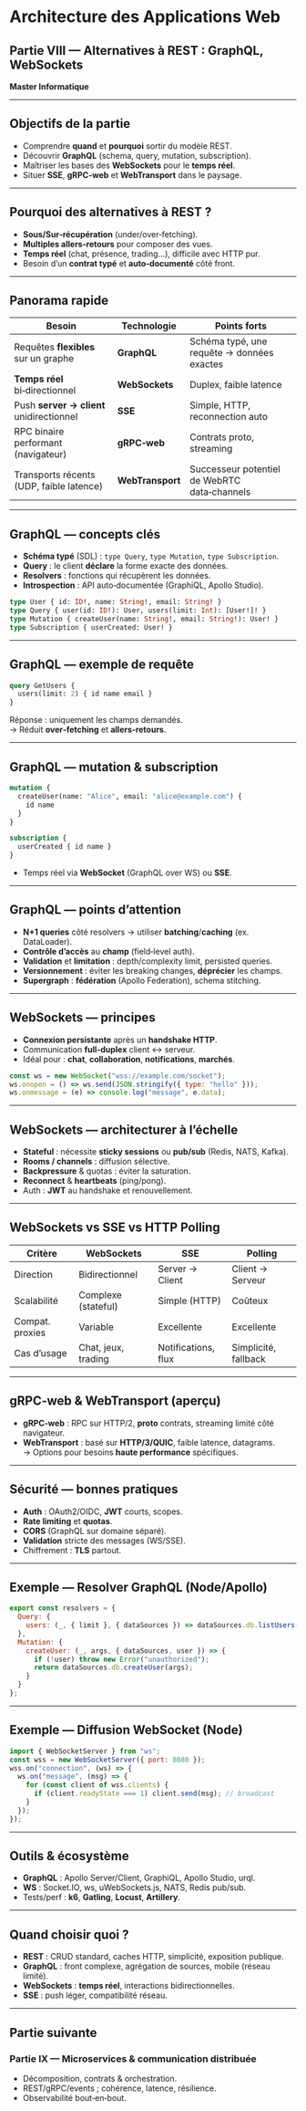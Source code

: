 # Architecture des Applications Web  
## Partie VIII — Alternatives à REST : GraphQL, WebSockets  
**Master Informatique**

---

## Objectifs de la partie

- Comprendre **quand** et **pourquoi** sortir du modèle REST.  
- Découvrir **GraphQL** (schema, query, mutation, subscription).  
- Maîtriser les bases des **WebSockets** pour le **temps réel**.  
- Situer **SSE**, **gRPC-web** et **WebTransport** dans le paysage.  

---

## Pourquoi des alternatives à REST ?

- **Sous/Sur‑récupération** (under/over‑fetching).  
- **Multiples allers‑retours** pour composer des vues.  
- **Temps réel** (chat, présence, trading…), difficile avec HTTP pur.  
- Besoin d’un **contrat typé** et **auto‑documenté** côté front.  

---

## Panorama rapide

| Besoin | Technologie | Points forts |
|--------|-------------|--------------|
| Requêtes **flexibles** sur un graphe | **GraphQL** | Schéma typé, une requête → données exactes |
| **Temps réel** bi‑directionnel | **WebSockets** | Duplex, faible latence |
| Push **server → client** unidirectionnel | **SSE** | Simple, HTTP, reconnection auto |
| RPC binaire performant (navigateur) | **gRPC‑web** | Contrats proto, streaming |
| Transports récents (UDP, faible latence) | **WebTransport** | Successeur potentiel de WebRTC data‑channels |

---

## GraphQL — concepts clés

- **Schéma typé** (SDL) : `type Query`, `type Mutation`, `type Subscription`.  
- **Query** : le client **déclare** la forme exacte des données.  
- **Resolvers** : fonctions qui récupèrent les données.  
- **Introspection** : API auto‑documentée (GraphiQL, Apollo Studio).  

```graphql
type User { id: ID!, name: String!, email: String! }
type Query { user(id: ID!): User, users(limit: Int): [User!]! }
type Mutation { createUser(name: String!, email: String!): User! }
type Subscription { userCreated: User! }
```

---

## GraphQL — exemple de requête

```graphql
query GetUsers {
  users(limit: 2) { id name email }
}
```

Réponse : uniquement les champs demandés.  
→ Réduit **over‑fetching** et **allers‑retours**.  

---

## GraphQL — mutation & subscription

```graphql
mutation {
  createUser(name: "Alice", email: "alice@example.com") {
    id name
  }
}
```

```graphql
subscription {
  userCreated { id name }
}
```

- Temps réel via **WebSocket** (GraphQL over WS) ou **SSE**.  

---

## GraphQL — points d’attention

- **N+1 queries** côté resolvers → utiliser **batching**/**caching** (ex. DataLoader).  
- **Contrôle d’accès** au **champ** (field‑level auth).  
- **Validation** et **limitation** : depth/complexity limit, persisted queries.  
- **Versionnement** : éviter les breaking changes, **déprécier** les champs.  
- **Supergraph** : **fédération** (Apollo Federation), schema stitching.  

---

## WebSockets — principes

- **Connexion persistante** après un **handshake HTTP**.  
- Communication **full‑duplex** client ↔ serveur.  
- Idéal pour : **chat**, **collaboration**, **notifications**, **marchés**.  

```js
const ws = new WebSocket("wss://example.com/socket");
ws.onopen = () => ws.send(JSON.stringify({ type: "hello" }));
ws.onmessage = (e) => console.log("message", e.data);
```

---

## WebSockets — architecturer à l’échelle

- **Stateful** : nécessite **sticky sessions** ou **pub/sub** (Redis, NATS, Kafka).  
- **Rooms / channels** : diffusion sélective.  
- **Backpressure** & quotas : éviter la saturation.  
- **Reconnect** & **heartbeats** (ping/pong).  
- Auth : **JWT** au handshake et renouvellement.  

---

## WebSockets vs SSE vs HTTP Polling

| Critère | WebSockets | SSE | Polling |
|--------|------------|-----|---------|
| Direction | Bidirectionnel | Server → Client | Client → Serveur |
| Scalabilité | Complexe (stateful) | Simple (HTTP) | Coûteux |
| Compat. proxies | Variable | Excellente | Excellente |
| Cas d’usage | Chat, jeux, trading | Notifications, flux | Simplicité, fallback |

---

## gRPC‑web & WebTransport (aperçu)

- **gRPC‑web** : RPC sur HTTP/2, **proto** contrats, streaming limité côté navigateur.  
- **WebTransport** : basé sur **HTTP/3/QUIC**, faible latence, datagrams.  
→ Options pour besoins **haute performance** spécifiques.  

---

## Sécurité — bonnes pratiques

- **Auth** : OAuth2/OIDC, **JWT** courts, scopes.  
- **Rate limiting** et **quotas**.  
- **CORS** (GraphQL sur domaine séparé).  
- **Validation** stricte des messages (WS/SSE).  
- Chiffrement : **TLS** partout.  

---

## Exemple — Resolver GraphQL (Node/Apollo)

```js
export const resolvers = {
  Query: {
    users: (_, { limit }, { dataSources }) => dataSources.db.listUsers({ limit })
  },
  Mutation: {
    createUser: (_, args, { dataSources, user }) => {
      if (!user) throw new Error("unauthorized");
      return dataSources.db.createUser(args);
    }
  }
};
```

---

## Exemple — Diffusion WebSocket (Node)

```js
import { WebSocketServer } from "ws";
const wss = new WebSocketServer({ port: 8080 });
wss.on("connection", (ws) => {
  ws.on("message", (msg) => {
    for (const client of wss.clients) {
      if (client.readyState === 1) client.send(msg); // broadcast
    }
  });
});
```

---

## Outils & écosystème

- **GraphQL** : Apollo Server/Client, GraphiQL, Apollo Studio, urql.  
- **WS** : Socket.IO, ws, uWebSockets.js, NATS, Redis pub/sub.  
- Tests/perf : **k6**, **Gatling**, **Locust**, **Artillery**.  

---

## Quand choisir quoi ?

- **REST** : CRUD standard, caches HTTP, simplicité, exposition publique.  
- **GraphQL** : front complexe, agrégation de sources, mobile (réseau limité).  
- **WebSockets** : **temps réel**, interactions bidirectionnelles.  
- **SSE** : push léger, compatibilité réseau.  

---

## Partie suivante

### Partie IX — Microservices & communication distribuée
- Décomposition, contrats & orchestration.  
- REST/gRPC/events ; cohérence, latence, résilience.  
- Observabilité bout‑en‑bout.  
